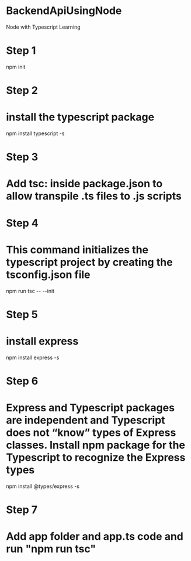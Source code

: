 # BackendApiUsingNode
Node with Typescript Learning
# Step 1
npm init

# Step 2
# install the typescript package
npm install typescript -s

# Step 3
# Add tsc: inside package.json to allow transpile .ts files to .js scripts

# Step 4
# This command initializes the typescript project by creating the tsconfig.json file
npm run tsc -- --init

# Step 5
# install express
npm install express -s
# Step 6
# Express and Typescript packages are independent and Typescript does not “know” types of Express classes. Install npm package for the Typescript to recognize the Express types
npm install @types/express -s

# Step 7
# Add app folder and app.ts code  and run "npm run tsc"
